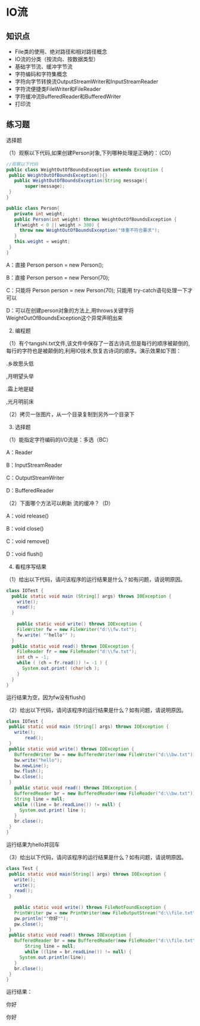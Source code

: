 # IO流

## 知识点

* File类的使用、绝对路径和相对路径概念
* IO流的分类（按流向、按数据类型）
* 基础字节流、缓冲字节流
* 字符编码和字符集概念
* 字符向字节转换流OutputStreamWriter和InputStreamReader
* 字符流便捷类FileWriter和FileReader
* 字符缓冲流BufferedReader和BufferedWriter
* 打印流

## 练习题

选择题

 （1）观察以下代码,如果创建Person对象,下列哪种处理是正确的：（CD）

 ```java
//观察以下代码
public class WeightOutOfBoundsException extends Exception {
  public WeightOutOfBoundsException(){}
	public WeightOutOfBoundsException(String message){
		super(message);  
  }
}

public class Person{
	private int weight;
	public Person(int weight) throws WeightOutOfBoundsException {
    if(weight < 0 || weight > 300) {
      throw new WeightOutOfBoundsException("体重不符合要求");
    }
    this.weight = weight;
  }
}
 ```

A：直接 Person person = new Person();

B：直接 Person person = new Person(70);

C：只能将 Person person = new Person(70); 只能用 try-catch语句处理一下才可以 

D：可以在创建person对象的方法上,用throws关键字将WeightOutOfBoundsException这个异常声明出来

2. 编程题

（1）有个tangshi.txt文件,该文件中保存了一首古诗词,但是每行的顺序被颠倒的,每行的字符也是被颠倒的,利用IO技术,恢复古诗词的顺序。演示效果如下图：

.乡故思头低

,月明望头举

.霜上地是疑

,光月明前床

（2）拷贝一张图片，从一个目录复制到另外一个目录下

3. 选择题

 （1）能指定字符编码的I/O流是：多选（BC）

A：Reader

B：InputStreamReader 

C：OutputStreamWriter

D：BufferedReader

（2）下面哪个方法可以刷新 流的缓冲？（D）

A：void release()

B：void close()

C：void remove()

D：void flush()

4. 看程序写结果

（1）给出以下代码，请问该程序的运行结果是什么？如有问题，请说明原因。

```java
class IOTest {
  public static void main (String[] args) throws IOException {
    write();
    read();
  }
  
	public static void write() throws IOException {
    FileWriter fw = new FileWriter("d:\\fw.txt");
    fw.write( ""hello"" );
  }
  public static void read() throws IOException {
    FileReader fr = new FileReader("d:\\fw.txt");
    int ch = -1;
    while ( (ch = fr.read()) != -1 ) {
      System.out.print( (char)ch );
    }
  }
}
```

运行结果为空，因为fw没有flush()

（2）给出以下代码，请问该程序的运行结果是什么？如有问题，请说明原因。

 ```java
class IOTest {
  public static void main (String[] args) throws IOException {
    write();
		read();
  }
  public static void write() throws IOException {
    BufferedWriter bw = new BufferedWriter(new FileWriter("d:\\bw.txt"));
    bw.write("hello");
    bw.newLine();
    bw.flush();
    bw.close();
  }
	public static void read() throws IOException {
    BufferedReader br = new BufferedReader(new FileReader("d:\\bw.txt"));
    String line = null;
    while ((line = br.readLine()) != null) {
      System.out.print( line );
    }
    br.close();
  }
}
 ```

运行结果为hello并回车

（3）给出以下代码，请问该程序的运行结果是什么？如有问题，请说明原因。

 ```java
class Test {
  public static void main(String[] args) throws IOException {
    write();
    write();
    read();
  }
  
	public static void write() throws FileNotFoundException {
    PrintWriter pw = new PrintWriter(new FileOutputStream("d:\\file.txt", true));
    pw.println(""你好"");
    pw.close();
  }
  public static void read() throws IOException {
    BufferedReader br = new BufferedReader(new FileReader("d:\\file.txt"));
		String line = null;
		while ((line = br.readLine()) != null) {
      System.out.println(line);
    }
    br.close();
  }
}
 ```

运行结果：

你好

你好